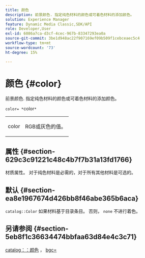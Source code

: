 ```yaml
---
title: 颜色
description: 前景颜色. 指定纯色材料的颜色或可着色材料的添加颜色。
solution: Experience Manager
feature: Dynamic Media Classic,SDK/API
role: Developer,User
exl-id: 6086a7ca-d3cf-4cec-967b-83347293ea0a
source-git-commit: 3be1d948ac22f907169ef09b509f1cebceaec5c4
workflow-type: tm+mt
source-wordcount: '73'
ht-degree: 15%

---
```


# 颜色 {#color}

前景颜色. 指定纯色材料的颜色或可着色材料的添加颜色。

`color= *`color`*`

<table id="simpletable_C5AF9074CCA64EA5921772DF3F7E0F55"> 
 <tr class="strow"> 
  <td class="stentry"> <p><span class="varname"> color</span> </p> </td> 
  <td class="stentry"> <p>RGB或灰色的值。 </p></td> 
 </tr> 
</table>

## 属性 {#section-629c3c91221c48c4b7f7b31a13fd1766}

材质属性。 对于纯色材料是必需的，对于所有其他材料是可选的。

## 默认 {#section-ea8e1967674d426bb8f46abe365b6aca}

`catalog::Color` 如果材料基于目录条目。 否则， `none` 不进行着色。

## 另请参阅 {#section-5eb8f1c36634474bbfaa63d84e4c3c71}

[catalog：：颜色](../../../../../ir-api/material-cat/image-rendering-api-ref/c-ir-material-catalog/c-ir-material-data-reference/r-ir-cat-color.md#reference-7639487fe0ac48beb9e8afa4dc845552) ， [bgc=](../../../../../ir-api/http-protocol/image-rendering-api-ref/c-ir-http-protocol-ref/c-ir-http-protocol-command-reference/r-ir-bgc.md#reference-3f5c78cea01c4a85aa582076d23aebb0)
